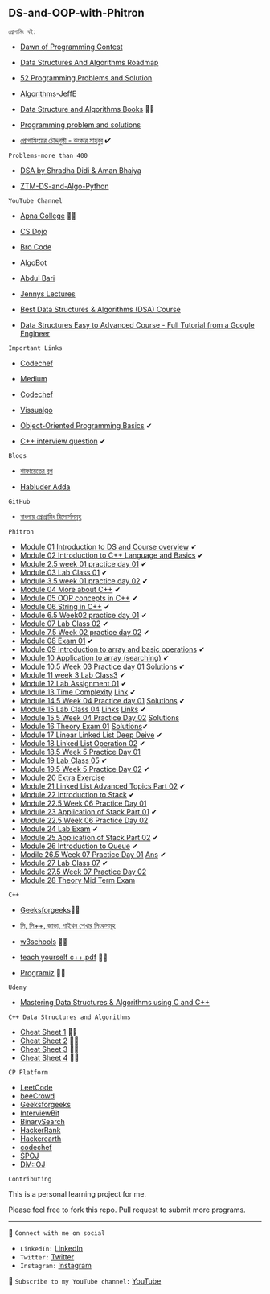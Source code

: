 ## DS-and-OOP-with-Phitron
```
প্রোগামিং বই:
```
- [Dawn of Programming Contest](https://docs.google.com/viewer?a=v&pid=sites&srcid=ZGVmYXVsdGRvbWFpbnxzaGFudG84NnxneDplNjM5ZjhlYzYxMWY1N2Q)

- [Data Structures And Algorithms Roadmap](https://github.com/yuvrajverma01/Data-Structures-And-Algorithms-Roadmap)

- [52 Programming Problems and Solution](https://drive.google.com/file/d/1ZvkZOrdpJezviiUGHKmy2BNivtygASsT/view?fbclid=IwAR0cmTdxl8Z6oI-OtTO0wQ5blYZQqLnWsuOPypolDJLs6d-XYncQUeEZmdQ)

- [Algorithms-JeffE](https://jeffe.cs.illinois.edu/teaching/algorithms/book/Algorithms-JeffE.pdf)

- [Data Structure and Algorithms Books](https://drive.google.com/file/d/1A8_pfCk8KCQlHXo4Ptno8po39aJiDH00/view) 🦾🧠

- [Programming problem and solutions](https://drive.google.com/file/d/1aM8Vmj2gb0ewDnjAjcQo9HhXm2bcJHBG/view)

- [প্রোগামিংয়ের চৌদ্দগুষ্ঠী - ঝংকার মাহবুব](https://drive.google.com/file/d/17vPTP50LB4DHE7mZEIIZCkQmLpG4Iq5M/view?usp=sharing) ✔
```
Problems-more than 400 
```
- [DSA by Shradha Didi & Aman Bhaiya](https://docs.google.com/spreadsheets/d/1hXserPuxVoWMG9Hs7y8wVdRCJTcj3xMBAEYUOXQ5Xag/edit#gid=0)

- [ZTM-DS-and-Algo-Python](https://github.com/VicodinAbuser/ZTM-DS-and-Algo-Python)
```
YouTube Channel
```
- [Apna College](https://www.youtube.com/playlist?list=PLfqMhTWNBTe0b2nM6JHVCnAkhQRGiZMSJ) 🦾🧠

- [CS Dojo](https://www.youtube.com/watch?v=bum_19loj9A&list=PLBZBJbE_rGRV8D7XZ08LK6z-4zPoWzu5H)

- [Bro Code](https://www.youtube.com/watch?v=xX5iOYCJmBI&list=PLZPZq0r_RZON1eaqfafTnEexRzuHbfZX8&index=1)

- [AlgoBot](https://www.youtube.com/watch?v=3gwBZwsa_ik&list=PLknt5L1fvp7W97R2VvIWaim6s1HuCe06y)

- [Abdul Bari](https://www.youtube.com/watch?v=0IAPZzGSbME&list=PLDN4rrl48XKpZkf03iYFl-O29szjTrs_O)

- [Jennys Lectures](https://www.youtube.com/watch?v=9oWd4VJOwr0&list=PLdo5W4Nhv31bbKJzrsKfMpo_grxuLl8LU&index=100)

- [Best Data Structures & Algorithms (DSA) Course](https://www.youtube.com/watch?v=rZ41y93P2Qo&list=PL9gnSGHSqcnr_DxHsP7AW9ftq0AtAyYqJ&index=2)

- [Data Structures Easy to Advanced Course - Full Tutorial from a Google Engineer](https://www.youtube.com/watch?v=RBSGKlAvoiM)
```
Important Links
```
- [Codechef](https://www.codechef.com/getting-started)

- [Medium](https://medium.com/techie-delight/top-25-algorithms-every-programmer-should-know-373246b4881b)

- [Codechef](https://www.codechef.com/certification/data-structures-and-algorithms/prepare)

- [Vissualgo](https://visualgo.net/en)

- [Object-Oriented Programming Basics](https://samiunblack.xyz/blog/oop-basics) ✔

- [C++ interview question](https://www.interviewbit.com/cpp-interview-questions/?utm_source=midfunnel&utm_medium=email) ✔
```
Blogs
```
- [শাফায়েতের ব্লগ](http://www.shafaetsplanet.com/?p=2689)

- [Habluder Adda](http://habluderadda.com/gosti/complexity.html)

```
GitHub 
```
- [বাংলায় প্রোগ্রামিং রিসোর্সসমূহ](https://github.com/me-shaon/bangla-programming-resources#%E0%A6%8F%E0%A6%B2%E0%A6%97%E0%A7%8B%E0%A6%B0%E0%A6%BF%E0%A6%A6%E0%A6%AE)

```
Phitron 
```
- [Module 01 Introduction to DS and Course overview](https://drive.google.com/file/d/1lrb5U402Sn6Y0i8gUX6I2RFivP8wxCht/view) ✔
- [Module 02 Introduction to C++ Language and Basics](https://github.com/arifulmrislam/DS-and-OOP-with-Phitron/tree/master/Module%2002%20Introduction%20to%20C%2B%2B%20Basic) ✔
- [Module 2.5 week 01 practice day 01](https://github.com/arifulmrislam/DS-and-OOP-with-Phitron/tree/master/Module%202.5%20week%2001%20practice%20day%2001) ✔
- [Module 03 Lab Class 01](https://www.geeksforgeeks.org/top-10-most-used-inbuilt-c-functions-for-competitive-programming/) ✔
- [Module 3.5 week 01 practice day 02](https://github.com/arifulmrislam/DS-and-OOP-with-Phitron/tree/master/Module%203.5%20week%2001%20practice%20day%2002) ✔
- [Module 04 More about C++](https://drive.google.com/file/d/1aPqT1mopSCjplADutwj4FBNM3ApdU42Z/view) ✔
- [Module 05 OOP concepts in C++](https://www.geeksforgeeks.org/object-oriented-programming-in-cpp/?ref=lbp) ✔
- [Module 06 String in C++](https://www.w3schools.com/cpp/cpp_strings.asp) ✔
- [Module 6.5 Week02 practice day 01](https://docs.google.com/document/d/1Vl0DXGV5_DmKRDaCoGd9KWe9TyOtG1IllYPpIfahtAs/edit) ✔
- [Module 07 Lab Class 02](https://github.com/arifulmrislam/DS-and-OOP-with-Phitron/tree/master/Module%207%20Lab%20Class%2002) ✔
- [Module 7.5 Week 02 practice day 02](https://docs.google.com/document/d/12FyyDrIZaiAmz-3La39e77R-zciNpDpp811jk_tINrs/edit) ✔
- [Module 08 Exam 01](https://github.com/arifulmrislam/DS-and-OOP-with-Phitron/tree/master/Module%208%20Final%20Exam) ✔
- [Module 09 Introduction to array and basic operations](https://github.com/arifulmrislam/DS-and-OOP-with-Phitron/tree/master/Module%209%20Introduction%20to%20Array%20and%20Basic%20Operations) ✔
- [Module 10 Application to array (searching)](https://github.com/arifulmrislam/DS-and-OOP-with-Phitron/tree/master/Module%2010%20Application%20of%20Array(Searching)) ✔
- [Module 10.5 Week 03 Practice day 01](https://docs.google.com/document/d/1-9luFdne8CUluy8FeZx74DQsJOY4Su7W/edit) [Solutions](https://github.com/arifulmrislam/DS-and-OOP-with-Phitron/tree/master/Module%2010.5%20Week%203%20Practice%20Day%2001) ✔
- [Module 11 week 3 Lab Class3](https://github.com/arifulmrislam/DS-and-OOP-with-Phitron/tree/master/Module%2011%20Lab%20class%2003) ✔
- [Module 12 Lab Assignment 01](https://github.com/arifulmrislam/DS-and-OOP-with-Phitron/tree/master/Module%2012%20Lab%20assignment%2001) ✔
- [Module 13 Time Complexity](https://bn.quora.com/kampiutara-programinye-taima-kamapleksiti-balate-ki-bojhano-haya-kibhabe-ei-bisaye-daksa-hate-pari) [Link](https://iishanto.com/time-complexity-%E0%A6%AC%E0%A6%BF%E0%A6%97-o-%E0%A6%A8%E0%A7%8B%E0%A6%9F%E0%A7%87%E0%A6%B6%E0%A6%A8/) ✔
- [Module 14.5 Week 04 Practice day 01](https://docs.google.com/document/d/1l6F24KE5ybFYgmCZ_tE987egbVu7DzLXecmVDJe9idw/edit) [Solutions](https://github.com/arifulmrislam/DS-and-OOP-with-Phitron/tree/master/Module%2014.5%20Practice%20Problems) ✔
- [Module 15 Lab Class 04](https://github.com/arifulmrislam/DS-and-OOP-with-Phitron/tree/master/Module%2015%20Lav%20Class%2004) [Links](http://www.shafaetsplanet.com/?p=2689) [Links](https://iishanto.com/linked-list-bangla-tutorial) ✔
- [Module 15.5 Week 04 Practice Day 02](https://docs.google.com/document/d/1qzywabEiX9tWGaPVprxltnsA1AIkeJwuN20fm6-3LUA/edit) [Solutions]()
- [Module 16 Theory Exam 01](https://docs.google.com/document/d/e/2PACX-1vTFYcJd5zyYwZi4z3MPIr8Xa_6_ixIEWd2qUP5A1kRsNPotY_isasxb-9XsIVnQv5H56CQ9jpxtpfad/pub) [Solutions](https://docs.google.com/document/d/1SQ-oat8m-bjiuoOQxlNwXLxFvyQBdpQ78lo-sOXs0XQ/edit)✔
- [Module 17 Linear Linked List Deep Deive]() ✔
- [Module 18 Linked List Operation 02]() ✔
- [Module 18.5 Week 5 Practice Day 01]()
- [Module 19 Lab Class 05](https://github.com/arifulmrislam/DS-and-OOP-with-Phitron/tree/master/Module%2019%20Lab%20Class%2005) ✔
- [Module 19.5 Week 5 Practice Day 02]() ✔
- [Module 20 Extra Exercise](https://docs.google.com/document/d/1lLIudXO_yEEkpM43i90Rqrxwg7-4imMoRdnkpWUUFYY/edit)
- [Module 21 Linked List Advanced Topics Part 02](https://github.com/arifulmrislam/DS-and-OOP-with-Phitron/tree/master/Module%2021%20Linked%20List%20Advanced%20Topics%20Part%202) ✔
- [Module 22 Introduction to Stack](https://github.com/arifulmrislam/DS-and-OOP-with-Phitron/tree/master/Module%2022%20Introduction%20to%20Stack) ✔
- [Module 22.5 Week 06 Practice Day 01]()
- [Module 23 Application of Stack Part 01]() ✔
- [Module 22.5 Week 06 Practice Day 02]()
- [Module 24 Lab Exam]() ✔
- [Module 25 Application of Stack Part 02]() ✔
- [Module 26 Introduction to Queue](https://github.com/arifulmrislam/DS-and-OOP-with-Phitron/tree/master/Module%2026%20Introduction%20to%20Queue) ✔
- [Modile 26.5 Week 07 Practice Day 01](https://docs.google.com/document/d/1auTB6AK6m5V3ppsFclWYc8KzYMq0oRMM3b8_yW0pv9I/edit) [Ans]() ✔
- [Module 27 Lab Class 07]() ✔
- [Module 27.5 Week 07 Practice Day 02]()
- [Module 28 Theory Mid Term Exam]()
```
C++
```
- [Geeksforgeeks](https://www.geeksforgeeks.org/c-data-types/?ref=lbp)🦾🧠

- [সি, সি++, জাভা, পাইথন শেখার লিংকসমূহ](https://github.com/hasancse91/Programming-Problem-In-Bengali/blob/master/Programming%20Language%20Tutorial%20Link.md)

- [w3schools](https://www.w3schools.com/cpp/cpp_oop.asp) 🦾🧠

- [teach yourself c++.pdf](https://github.com/arifulmrislam/C-Language-Problems-and-Solutions/blob/master/teach%20yourself%20c%2B%2B.pdf) 🦾🧠

- [Programiz](https://www.programiz.com/cpp-programming) 🦾🧠
```
Udemy
```
- [Mastering Data Structures & Algorithms using C and C++](https://www.udemy.com/course/datastructurescncpp/)

```
C++ Data Structures and Algorithms

```
- [Cheat Sheet 1](https://wiki.josephhyatt.com/) 🦾🧠
- [Cheat Sheet 2](https://cheatography.com/burcuco/cheat-sheets/data-structures-and-algorithms/) 🦾🧠
- [Cheat Sheet 3](https://yunpengn.github.io/NUSheets/content/CS2020/final.pdf) 🦾🧠
- [Cheat Sheet 4](https://drive.google.com/file/d/1Q_I6H8qBTTIFMHEPbbpKVrg_E5N6cFtg/view) 🦾🧠

```
CP Platform

```
- [LeetCode](https://leetcode.com/Ariful_Islam_Arif/)
- [beeCrowd](https://www.beecrowd.com.br/judge/en/categories)
- [Geeksforgeeks]()
- [InterviewBit]()
- [BinarySearch]()
- [HackerRank]()
- [Hackerearth]()
- [codechef]()
- [SPOJ]()
- [DM::OJ]()
```
Contributing
```
This is a personal learning project for me.

Please feel free to fork this repo. Pull request to submit more programs.

---
🚩 `Connect with me on social`
- `LinkedIn:` [LinkedIn](https://www.linkedin.com/in/ariful-islam-arif-2987b51a3/)
- `Twitter:` [Twitter](https://twitter.com/arifulislam301)
- `Instagram:` [Instagram](https://www.instagram.com/ariful_mr_islam/)

🔔 `Subscribe to my YouTube channel:` [YouTube](https://www.youtube.com/channel/UCED68cm6nHaAlAk0h9I3yAQ)
